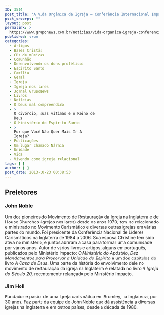 ```yaml
---
ID: 3514
post_title: 'A Vida Orgânica da Igreja – Conferência Internacional Impacto &#8211; GrupoNews'
post_excerpt: ""
layout: post
permalink: >
  https://www.gruponews.com.br/noticias/vida-organica-igreja-conferencia-internacional-impacto-gruponews
published: true
categories:
  - Artigos
  - Bases Cristãs
  - CDs de músicas
  - Comunhão
  - Desenvolvendo os dons proféticos
  - Espírito Santo
  - Família
  - Geral
  - Igreja
  - Igreja nos lares
  - Jornal GrupoNews
  - Livros
  - Notícias
  - O Deus mal compreendido
  - >
    O divórcio, suas vítimas e o Reino de
    Deus
  - O Ministério do Espírito Santo
  - >
    Por que Você Não Quer Mais Ir À
    Igreja?
  - Publicações
  - Um lugar chamado Nárnia
  - Unidade
  - Vida
  - Vivendo como igreja relacional
tags: [ ]
author: [ ]
post_date: 2013-10-23 00:38:53
---
```

<h2>Preletores<b><br clear="all" /></b></h2>
<h3>John Noble</h3>
<b></b>Um dos pioneiros do Movimento de Restauração da Igreja na Inglaterra e de House Churches (igrejas nos lares) desde os anos 1970; tem-se relacionado e ministrado no Movimento Carismático e diversas outras igrejas em várias partes do mundo. Foi presidente da Conferência Nacional de Líderes Carismáticos na Inglaterra de 1984 a 2006. Sua esposa Christine tem sido ativa no ministério, e juntos abriram a casa para formar uma comunidade por vários anos.<b>&nbsp;</b>Autor de vários livros e artigos, alguns em português, publicados pelo Ministério Impacto:&nbsp;<i>O Ministério do Apóstolo</i>,&nbsp;<i>Dez Mandamentos para Preservar a Unidade do Espírito</i>&nbsp;e um dos capítulos do livro&nbsp;<i>A Casa de Deus</i>. Uma parte da história do envolvimento dele no movimento de restauração da igreja na Inglaterra é relatada no livro&nbsp;<i>A Igreja do Século 20,</i>&nbsp;recentemente relançado pelo Ministério Impacto.
<h3>Jim Holl</h3>
Fundador e pastor de uma igreja carismática em Bromley, na Inglaterra, por 30 anos. Faz parte da equipe de John Noble que dá assistência a diversas igrejas na Inglaterra e em outros países, desde a década de 1980.
